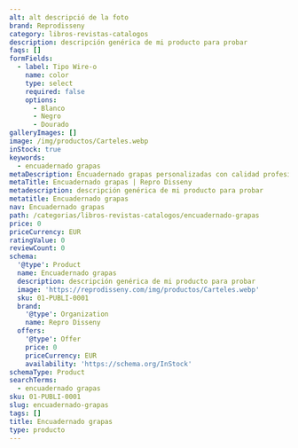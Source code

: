 ```yaml
---
alt: alt descripció de la foto
brand: Reprodisseny
category: libros-revistas-catalogos
description: descripción genérica de mi producto para probar
faqs: []
formFields:
  - label: Tipo Wire-o
    name: color
    type: select
    required: false
    options:
      - Blanco
      - Negro
      - Dourado
galleryImages: []
image: /img/productos/Carteles.webp
inStock: true
keywords:
  - encuadernado grapas
metaDescription: Encuadernado grapas personalizadas con calidad profesional en Cataluña.
metaTitle: Encuadernado grapas | Repro Disseny
metadescription: descripción genérica de mi producto para probar
metatitle: Encuadernado grapas
nav: Encuadernado grapas
path: /categorias/libros-revistas-catalogos/encuadernado-grapas
price: 0
priceCurrency: EUR
ratingValue: 0
reviewCount: 0
schema:
  '@type': Product
  name: Encuadernado grapas
  description: descripción genérica de mi producto para probar
  image: 'https://reprodisseny.com/img/productos/Carteles.webp'
  sku: 01-PUBLI-0001
  brand:
    '@type': Organization
    name: Repro Disseny
  offers:
    '@type': Offer
    price: 0
    priceCurrency: EUR
    availability: 'https://schema.org/InStock'
schemaType: Product
searchTerms:
  - encuadernado grapas
sku: 01-PUBLI-0001
slug: encuadernado-grapas
tags: []
title: Encuadernado grapas
type: producto
---
```


